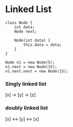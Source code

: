 # Linked List

```
class Node {
    int data;
    Node next;

    Node(int data) {
        this.data = data;
    }
}

Node n1 = new Node(5);
n1.next = new Node(15);
n1.next.next = new Node(15);
```

### Singly linked list
[x] -> [y] -> [z]


### doubly linked list
[x] <-> [y] <-> [x]